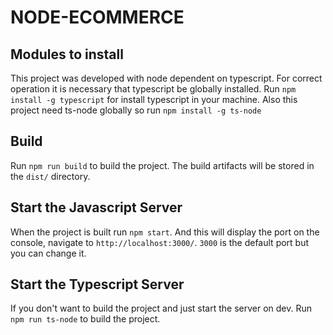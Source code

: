 # NODE-ECOMMERCE

## Modules to install

This project was developed with node dependent on typescript.
For correct operation it is necessary that typescript be globally installed. 
Run `npm install -g typescript` for install typescript in your machine. Also this project need ts-node globally so run `npm install -g ts-node`

## Build
Run `npm run build` to build the project. The build artifacts will be stored in the `dist/` directory.


## Start the Javascript Server
When the project is built run `npm start`. And this will display the port on the console, navigate to `http://localhost:3000/`. `3000` is the default port but you can change it.

## Start the Typescript Server
If you don't want to build the project and just start the server on dev. Run `npm run ts-node` to build the project.